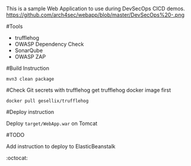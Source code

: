 This is a sample Web Application to use during DevSecOps CICD demos.
https://github.com/arch4sec/webapp/blob/master/DevSecOps%20-.png

#Tools
- trufflehog
- OWASP Dependency Check
- SonarQube
- OWASP ZAP

#Build Instruction

```
mvn3 clean package
```
#Check Git secrets with trufflehog
get trufflehog docker image first
```
docker pull gesellix/trufflehog
```
#Deploy instruction

Deploy ```target/WebApp.war``` on Tomcat
 
#TODO
 
Add instruction to deploy to ElasticBeanstalk


:octocat:
